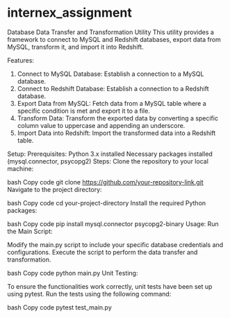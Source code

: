 # internex_assignment

Database Data Transfer and Transformation Utility
This utility provides a framework to connect to MySQL and Redshift databases, export data from MySQL, transform it, and import it into Redshift.

Features:
1. Connect to MySQL Database: Establish a connection to a MySQL database.
2. Connect to Redshift Database: Establish a connection to a Redshift database.
3. Export Data from MySQL: Fetch data from a MySQL table where a specific condition is met and export it to a file.
4. Transform Data: Transform the exported data by converting a specific column value to uppercase and appending an underscore.
5. Import Data into Redshift: Import the transformed data into a Redshift table.

Setup:
Prerequisites:
Python 3.x installed
Necessary packages installed (mysql.connector, psycopg2)
Steps:
Clone the repository to your local machine:

bash
Copy code
git clone https://github.com/your-repository-link.git
Navigate to the project directory:

bash
Copy code
cd your-project-directory
Install the required Python packages:

bash
Copy code
pip install mysql.connector psycopg2-binary
Usage:
Run the Main Script:

Modify the main.py script to include your specific database credentials and configurations. Execute the script to perform the data transfer and transformation.

bash
Copy code
python main.py
Unit Testing:

To ensure the functionalities work correctly, unit tests have been set up using pytest. Run the tests using the following command:

bash
Copy code
pytest test_main.py
